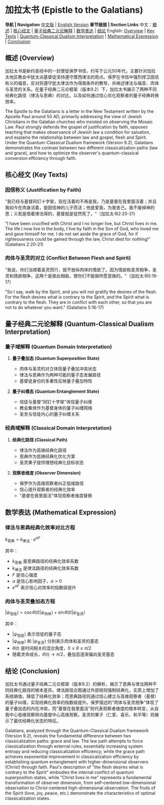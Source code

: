# 加拉太书 (Epistle to the Galatians)

**导航 | Navigation**
[中文版](#加拉太书解析) | [English Version](#galatians-analysis)
**章节链接 | Section Links**
中文：[概述](#概述-overview) | [核心经文](#核心经文-key-texts) | [量子经典二元论解释](#量子经典二元论解释-quantum-classical-dualism-interpretation) | [数学表达](#数学表达-mathematical-expression) | [结论](#结论-conclusion)
English: [Overview](#概述-overview) | [Key Texts](#核心经文-key-texts) | [Quantum-Classical Dualism Interpretation](#量子经典二元论解释-quantum-classical-dualism-interpretation) | [Mathematical Expression](#数学表达-mathematical-expression) | [Conclusion](#结论-conclusion)

## 概述 (Overview)

加拉太书是新约圣经中的一封使徒保罗书信，约写于公元50年代，主要针对加拉太地区教会中犹太派基督徒坚持遵守摩西律法的观点。保罗在书信中强烈捍卫因信称义的福音，反对将遵守犹太律法作为得救条件的教导，并阐述律法与福音、肉体与圣灵的关系。在量子经典二元论框架（版本9.2）下，加拉太书展示了两种不同经典化路径（律法与恩典）的对比，以及如何通过信心优化观察者的量子经典转换效率。

The Epistle to the Galatians is a letter in the New Testament written by the Apostle Paul around 50 AD, primarily addressing the view of Jewish Christians in the Galatian churches who insisted on observing the Mosaic Law. Paul strongly defends the gospel of justification by faith, opposes teaching that makes observance of Jewish law a condition for salvation, and explains the relationship between law and gospel, flesh and Spirit. Under the Quantum-Classical Dualism framework (Version 9.2), Galatians demonstrates the contrast between two different classicalization paths (law and grace), and how to optimize the observer's quantum-classical conversion efficiency through faith.

## 核心经文 (Key Texts)

### 因信称义 (Justification by Faith)
"我已经与基督同钉十字架，现在活着的不再是我，乃是基督在我里面活着；并且我如今在肉身活着，是因信神的儿子而活；他是爱我，为我舍己。我不废掉神的恩；义若是借着律法得的，基督就是徒然死了。"（加拉太书2:20-21）

"I have been crucified with Christ and I no longer live, but Christ lives in me. The life I now live in the body, I live by faith in the Son of God, who loved me and gave himself for me. I do not set aside the grace of God, for if righteousness could be gained through the law, Christ died for nothing!" (Galatians 2:20-21)

### 肉体与圣灵的对立 (Conflict Between Flesh and Spirit)
"我说，你们当顺着圣灵而行，就不放纵肉体的情欲了。因为情欲和圣灵相争，圣灵和情欲相争，这两个是彼此相敌，使你们不能做所愿意做的。"（加拉太书5:16-17）

"So I say, walk by the Spirit, and you will not gratify the desires of the flesh. For the flesh desires what is contrary to the Spirit, and the Spirit what is contrary to the flesh. They are in conflict with each other, so that you are not to do whatever you want." (Galatians 5:16-17)

## 量子经典二元论解释 (Quantum-Classical Dualism Interpretation)

### 量子域解释 (Quantum Domain Interpretation)
1. **量子叠加态 (Quantum Superposition State)**
   - 肉体与圣灵的对立体现量子叠加冲突状态
   - 律法与恩典作为两种可能的量子态发展路径
   - 基督徒身份的多重性反映量子叠加特性

2. **量子纠缠态 (Quantum Entanglement State)**
   - 信徒与基督"同钉十字架"体现量子纠缠
   - 教会集体作为基督身体的量子纠缠网络
   - 圣灵与信徒内心的量子纠缠关系

### 经典域解释 (Classical Domain Interpretation)
1. **经典化路径 (Classical Path)**
   - 律法作为高熵经典化路径
   - 恩典作为低熵经典化优化方案
   - 圣灵果子提供理想经典化目标状态

2. **观察者维度 (Observer Dimension)**
   - 保罗作为高维观察者纠正低维路径
   - 信心提升观察者的经典化效率
   - "基督在我里面活"体现观察者维度替换

## 数学表达 (Mathematical Expression)

### 律法与恩典经典化效率对比方程

$`
k_{\text{恩典}} = k_{\text{律法}} \cdot e^{\alpha F}
`$

其中：
- $`k_{\text{恩典}}`$ 是恩典路径的经典化效率系数
- $`k_{\text{律法}}`$ 是律法路径的经典化效率系数
- $`F`$ 是信心强度
- $`\alpha`$ 是信心影响因子，$`\alpha > 0`$
- $`e^{\alpha F}`$ 表示信心对效率的指数级提升

### 肉体与圣灵叠加态方程

$`
|\psi_{\text{信徒}}\rangle = \cos\theta(t)|\psi_{\text{肉体}}\rangle + \sin\theta(t)|\psi_{\text{圣灵}}\rangle
`$

其中：
- $`|\psi_{\text{信徒}}\rangle`$ 表示信徒的量子态
- $`|\psi_{\text{肉体}}\rangle`$ 和 $`|\psi_{\text{圣灵}}\rangle`$ 分别表示肉体和圣灵的基态
- $`\theta(t)`$ 是时间相关的混合角度，$`0 \leq \theta \leq \pi/2`$
- 随着灵命成长，$`\theta(t) \rightarrow \pi/2`$，叠加态逐渐偏向圣灵基态

## 结论 (Conclusion)

加拉太书通过量子经典二元论框架（版本9.2）的解析，揭示了恩典与律法两种不同经典化路径的根本差异。律法路径企图通过外部规则强制经典化，实质上增加了系统熵值，降低了经典化效率；而恩典路径则通过信心建立与高维观察者（基督）的量子纠缠，实现经典化效率的指数级提升。保罗描述的"肉体与圣灵相争"体现了量子叠加态的内在冲突，而"基督在我里面活"则代表观察者维度的根本转变，从自我中心低维观察转向基督中心高维观察。圣灵的果子（仁爱、喜乐、和平等）则展示了最优经典化状态的特征。

Galatians, analyzed through the Quantum-Classical Dualism framework (Version 9.2), reveals the fundamental difference between two classicalization paths: grace and law. The law path attempts to force classicalization through external rules, essentially increasing system entropy and reducing classicalization efficiency; while the grace path achieves exponential improvement in classicalization efficiency by establishing quantum entanglement with higher-dimensional observers (Christ) through faith. Paul's description of "the flesh desires what is contrary to the Spirit" embodies the internal conflict of quantum superposition states, while "Christ lives in me" represents a fundamental transformation of observer dimension, from self-centered low-dimensional observation to Christ-centered high-dimensional observation. The fruits of the Spirit (love, joy, peace, etc.) demonstrate the characteristics of optimal classicalization states.